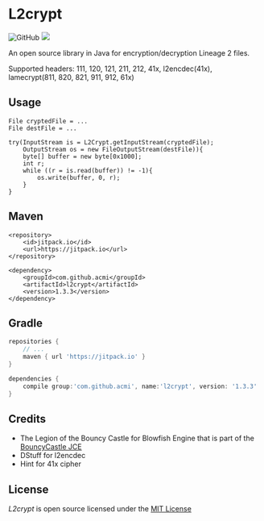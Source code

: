 L2crypt
=======
![GitHub](https://img.shields.io/github/license/acmi/l2crypt)
[![](https://jitpack.io/v/acmi/l2crypt.svg)](https://jitpack.io/#acmi/l2crypt)

An open source library in Java for encryption/decryption Lineage 2 files.

Supported headers: 111, 120, 121, 211, 212, 41x, l2encdec(41x), lamecrypt(811, 820, 821, 911, 912, 61x)

Usage
-------
```
File cryptedFile = ...
File destFile = ...

try(InputStream is = L2Crypt.getInputStream(cryptedFile);
	OutputStream os = new FileOutputStream(destFile)){
	byte[] buffer = new byte[0x1000];
	int r;
	while ((r = is.read(buffer)) != -1){
		os.write(buffer, 0, r);
	}
}
```

Maven
-----
```maven
<repository>
    <id>jitpack.io</id>
    <url>https://jitpack.io</url>
</repository>

<dependency>
    <groupId>com.github.acmi</groupId>
    <artifactId>l2crypt</artifactId>
    <version>1.3.3</version>
</dependency>
```

Gradle
------
```gradle
repositories {
    // ...
    maven { url 'https://jitpack.io' }
}

dependencies {
    compile group:'com.github.acmi', name:'l2crypt', version: '1.3.3'
}
```

Credits
-------
* The Legion of the Bouncy Castle for Blowfish Engine that is part of the [BouncyCastle JCE]
* DStuff for l2encdec
* Hint for 41x cipher

License
-------
*L2crypt* is open source licensed under the [MIT License](LICENSE)

[BouncyCastle JCE]: https://github.com/bcgit/bc-java
